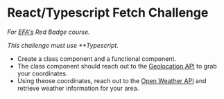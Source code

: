 # React/Typescript Fetch Challenge

_For [EFA's](https://elevenfifty.org/) Red Badge course._

_This challenge must use **Typescript._

- Create a class component and a functional component.
- The class component should reach out to the [Geolocation API](https://developer.mozilla.org/en-US/docs/Web/API/Geolocation_API) to grab your coordinates.
- Using theose coordinates, reach out to the [Open Weather API](https://openweathermap.org/) and retrieve weather information for your area.

